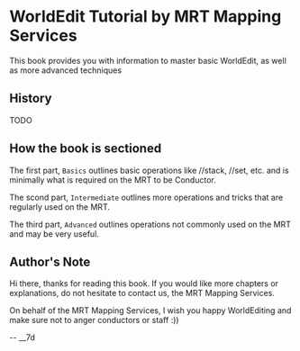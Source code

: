 # WorldEdit Tutorial by MRT Mapping Services

This book provides you with information to master basic WorldEdit, as well as more advanced techniques

## History

TODO

## How the book is sectioned

The first part, `Basics` outlines basic operations like //stack, //set, etc. and is minimally what is required on the MRT to be Conductor.

The scond part, `Intermediate` outlines more operations and tricks that are regularly used on the MRT.

The third part, `Advanced` outlines operations not commonly used on the MRT and may be very useful.

## Author's Note

Hi there, thanks for reading this book. If you would like more chapters or explanations, do not hesitate to contact us, the MRT Mapping Services.

On behalf of the MRT Mapping Services, I wish you happy WorldEditing and make sure not to anger conductors or staff :))

-- \_\_7d
